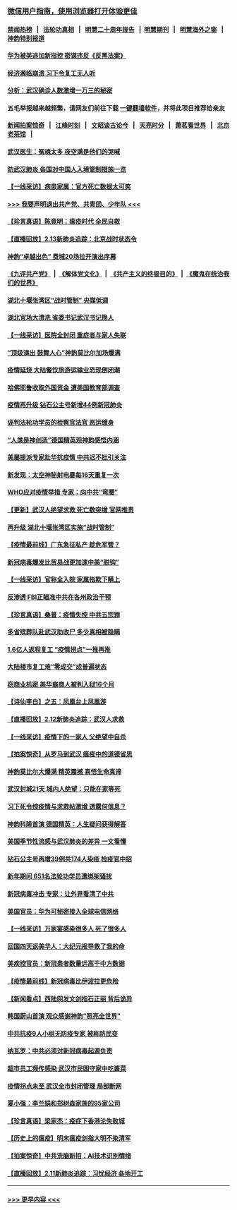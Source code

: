 ### [微信用户指南，使用浏览器打开体验更佳](https://github.com/gfw-breaker/banned-news1/blob/master/indexes/wechat-guide.md?t=0)
#### [禁闻热榜](热点新闻.md?t=0)  &nbsp;&nbsp;|&nbsp;&nbsp; [法轮功真相](https://github.com/gfw-breaker/truth/blob/master/README.md?t=0) &nbsp;&nbsp;|&nbsp;&nbsp; [明慧二十周年报告](https://github.com/gfw-breaker/mh-reports/blob/master/README.md?t=0) &nbsp;&nbsp;|&nbsp;&nbsp;[明慧期刊](https://github.com/gfw-breaker/mh-qikan) &nbsp;&nbsp;|&nbsp;&nbsp; [明慧海外之窗](https://github.com/gfw-breaker/mh-news/blob/master/README.md?t=0) &nbsp;&nbsp;|&nbsp;&nbsp; [神韵特别报道](https://github.com/gfw-breaker/mh-news/blob/master/shenyun.md?t=0)
#### [华为被美追加新指控 密谋违反《反黑法案》](../pages/nf4514/n11867191.md?t=02140711) 
#### [经济濒临崩溃 习下令复工无人听](../pages/nf4514/n11867269.md?t=02140711) 
#### [分析：武汉确诊人数激增一万三的秘密](../pages/nf4514/n11866187.md?t=02140711) 
#### 五毛举报越来越频繁，请网友们前往下载 [一键翻墙软件](https://github.com/gfw-breaker/ssr-accounts)，并将此项目推荐给亲友
#### [新闻拍案惊奇](https://github.com/gfw-breaker/banned-news1/blob/master/pages/link4.md) &nbsp;&nbsp;|&nbsp;&nbsp; [江峰时刻](https://github.com/gfw-breaker/banned-news1/blob/master/pages/link4.md) &nbsp;&nbsp;|&nbsp;&nbsp; [文昭谈古论今](https://github.com/gfw-breaker/banned-news1/blob/master/pages/link4.md) &nbsp;&nbsp;|&nbsp;&nbsp; [天亮时分](https://github.com/gfw-breaker/banned-news1/blob/master/pages/link4.md) &nbsp;&nbsp;|&nbsp;&nbsp; [萧茗看世界](https://github.com/gfw-breaker/banned-news1/blob/master/pages/link4.md) &nbsp;&nbsp;|&nbsp;&nbsp; [北京老茶馆](https://github.com/gfw-breaker/banned-news1/blob/master/pages/link4.md) &nbsp;&nbsp;|&nbsp;&nbsp; 
#### [武汉医生：冤魂太多 夜空满是他们的哭喊](../pages/nf4514/n11867107.md?t=02140711) 
#### [防武汉肺炎 各国对中国人入境管制措施一览](../pages/nf4514/n11838726.md?t=02140711) 
#### [【一线采访】病患家属：官方死亡数据太可笑](../pages/nf4514/n11866840.md?t=02140711) 
#### [>>> 我要声明退出共产党、共青团、少年队 <<<](https://github.com/begood0513/goodnews/blob/master/quit/letter.md) 
#### [【珍言真语】陈竟明：瘟疫时代 全民自救](../pages/nf4514/n11866765.md?t=02140711) 
#### [【直播回放】2.13新肺炎追踪：北京战时状态令](../pages/nf4514/n11866261.md?t=02140711) 
#### [神韵“卓越出色” 费城20场拉开演出序幕](../pages/nf4514/n11866232.md?t=02140711) 
#### [《九评共产党》](https://github.com/begood0513/9ping.md/blob/master/README.md) &nbsp;|&nbsp; [《解体党文化》](../../../../jtdwh.md/blob/master/README.md)  &nbsp;|&nbsp; [《共产主义的终极目的》](../../../../gczydzjmd.md/blob/master/README.md) &nbsp;|&nbsp; [《魔鬼在统治我们的世界》](../../../../mgztzwmdsj.md/blob/master/README.md) 
#### [湖北十堰张湾区“战时管制” 央媒低调](../pages/nf4514/n11866013.md?t=02140711) 
#### [湖北官场大清洗 省委书记武汉书记换人](../pages/nf4514/n11865112.md?t=02140711) 
#### [【一线采访】医院全封闭 重症者与家人失联](../pages/nf4514/n11864778.md?t=02140711) 
#### [“顶级演出 鼓舞人心”神韵莫比尔加场爆满](../pages/nf4514/n11865855.md?t=02140711) 
#### [疫情延烧 大陆餐饮旅游运输业恐现倒闭潮](../pages/nf4514/n11865608.md?t=02140711) 
#### [哈佛耶鲁收取外国资金 遭美国教育部调查](../pages/nf4514/n11864950.md?t=02140711) 
#### [疫情再升级 钻石公主号新增44例新冠肺炎](../pages/nf4514/n11865033.md?t=02140711) 
#### [诬判法轮功学员的检察官法官 恶运缠身](../pages/nf4514/n11864380.md?t=02140711) 
#### [“人类是神创造”德国精英观神韵感悟内涵](../pages/nf4514/n11865185.md?t=02140711) 
#### [美屡提派专家赴华抗疫情 中共迟不批引关注](../pages/nf4514/n11864719.md?t=02140711) 
#### [新发现：太空神秘射电暴每16天重复一次](../pages/nf4514/n11864923.md?t=02140711) 
#### [WHO应对疫情举措 专家：向中共“弯腰”](../pages/nf4514/n11864727.md?t=02140711) 
#### [【更新】武汉人绝望求救 死亡数突增 官网推责](../pages/nf4514/n11801312.md?t=02140711) 
#### [再升级 湖北十堰张湾区实施“战时管制”](../pages/nf4514/n11864771.md?t=02140711) 
#### [【疫情最前线】广东急征私产 趁危军管？](../pages/nf4514/n11864205.md?t=02140711) 
#### [新冠病毒爆发比贸易战更加速中美“脱钩”](../pages/nf4514/n11864470.md?t=02140711) 
#### [【一线采访】官称全入院 家属指欺下瞒上](../pages/nf4514/n11864466.md?t=02140711) 
#### [反渗透 FBI正瞄准中共在各州政治干预](../pages/nf4514/n11864300.md?t=02140711) 
#### [【珍言真语】桑普：疫情失控 中共五宗罪](../pages/nf4514/n11864157.md?t=02140711) 
#### [多省殡葬队赴武汉助收尸 多少真相被隐瞒](../pages/nf4514/n11864132.md?t=02140711) 
#### [1.6亿人返程复工 “疫情拐点”一推再推](../pages/nf4514/n11864186.md?t=02140711) 
#### [大陆楼市复工难“零成交”成普遍状态](../pages/nf4514/n11864106.md?t=02140711) 
#### [窃商业机密 美华裔商人被判入狱16个月](../pages/nf4514/n11863911.md?t=02140711) 
#### [【诗仙李白】之五：凤凰台上凤凰游](../pages/nf4514/n11825542.md?t=02140711) 
#### [【直播回放】2.12新肺炎追踪：武汉人求救](../pages/nf4514/n11863579.md?t=02140711) 
#### [【一线采访】疫情下的一家人 父绝望中自杀](../pages/nf4514/n11862799.md?t=02140711) 
#### [【拍案惊奇】从罗马到武汉 瘟疫中的道德省思](../pages/nf4514/n11862534.md?t=02140711) 
#### [神韵莫比尔大爆满 精英震撼 喜悟生命真谛](../pages/nf4514/n11863143.md?t=02140711) 
#### [武汉封城21天 城内人绝望：只能在家等死](../pages/nf4514/n11863041.md?t=02140711) 
#### [习下死令控疫情与求救帖激增 透露何信息？](../pages/nf4514/n11862416.md?t=02140711) 
#### [神韵科隆首演 德国精英：人生疑问获得解答](../pages/nf4514/n11862993.md?t=02140711) 
#### [美国季节性流感与武汉肺炎的差异 一文看懂](../pages/nf4514/n11862428.md?t=02140711) 
#### [钻石公主号再增39例共174人染疫 检疫官中招](../pages/nf4514/n11862422.md?t=02140711) 
#### [新年期间 651名法轮功学员遭绑架骚扰](../pages/nf4514/n11860941.md?t=02140711) 
#### [新冠病毒冲击 专家：让外界看清了中共](../pages/nf4514/n11862280.md?t=02140711) 
#### [美国官员：华为可秘密接入全球电信网络](../pages/nf4514/n11862122.md?t=02140711) 
#### [【一线采访】万家宴感染很多人 死了很多人](../pages/nf4514/n11862088.md?t=02140711) 
#### [回国四天返美华人：大纪元报导救了我的命](../pages/nf4514/n11862181.md?t=02140711) 
#### [美疾控官员：新冠患者数量远高于中方数据](../pages/nf4514/n11862256.md?t=02140711) 
#### [【疫情最前线】新冠病毒比伊波拉更危险](../pages/nf4514/n11862199.md?t=02140711) 
#### [【新闻看点】西陆网发文剑指石正丽 背后诡异](../pages/nf4514/n11861792.md?t=02140711) 
#### [韩国蔚山首演 观众感谢神韵“照亮全世界”](../pages/nf4514/n11862134.md?t=02140711) 
#### [中共抗疫9人小组无防疫专家 被称防民变](../pages/nf4514/n11861315.md?t=02140711) 
#### [纳瓦罗：中共必须对新冠病毒起源负责](../pages/nf4514/n11861810.md?t=02140711) 
#### [超市员工频传感染 武汉市民困守家中吃酱菜](../pages/nf4514/n11859619.md?t=02140711) 
#### [疫情拐点未至 武汉全市封闭管理 局部断网](../pages/nf4514/n11861690.md?t=02140711) 
#### [夏小强：李兰娟和郑树森家族的95家公司](../pages/nf4514/n11859600.md?t=02140711) 
#### [【珍言真语】梁家杰：疫症下香港沦失败城](../pages/nf4514/n11861588.md?t=02140711) 
#### [【历史上的瘟疫】明末瘟疫剑指大明不染清军](../pages/nf4514/n11859188.md?t=02140711) 
#### [【拍案惊奇】中共洗脑新招：AI技术识别情绪](../pages/nf4514/n11860089.md?t=02140711) 
#### [【直播回放】2.11新肺炎追踪：习忧经济 各地开工](../pages/nf4514/n11861169.md?t=02140711) 

----
#### [ >>> 更早内容 <<< ](../indexes/nf4514-earlier.md)
